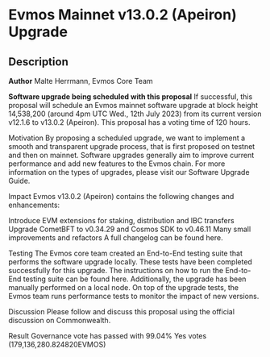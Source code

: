 # Evmos Mainnet v13.0.2 (Apeiron) Upgrade

## Description

**Author**
Malte Herrmann, Evmos Core Team

**Software upgrade being scheduled with this proposal**
If successful, this proposal will schedule an Evmos mainnet software upgrade at block height 14,538,200 (around 4pm UTC Wed., 12th July 2023) from its current version v12.1.6 to v13.0.2 (Apeiron). This proposal has a voting time of 120 hours.

Motivation
By proposing a scheduled upgrade, we want to implement a smooth and transparent upgrade process, that is first proposed on testnet and then on mainnet. Software upgrades generally aim to improve current performance and add new features to the Evmos chain. For more information on the types of upgrades, please visit our Software Upgrade Guide.

Impact
Evmos v13.0.2 (Apeiron) contains the following changes and enhancements:

Introduce EVM extensions for staking, distribution and IBC transfers
Upgrade CometBFT to v0.34.29 and Cosmos SDK to v0.46.11
Many small improvements and refactors
A full changelog can be found here.

Testing
The Evmos core team created an End-to-End testing suite that performs the software upgrade locally. These tests have been completed successfully for this upgrade. The instructions on how to run the End-to-End testing suite can be found here. Additionally, the upgrade has been manually performed on a local node. On top of the upgrade tests, the Evmos team runs performance tests to monitor the impact of new versions.

Discussion
Please follow and discuss this proposal using the official discussion on Commonwealth.

Result
Governance vote has passed with 99.04% Yes votes (179,136,280.824820EVMOS)
